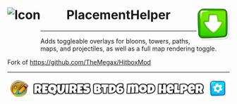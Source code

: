 ﻿<h1 align="center">
  <a href="https://github.com/iXendeRouS/VisibleHitboxes/releases/latest/download/VisibleHitboxes.dll">
    <img align="left" alt="Icon" height="90" src="Icon.png">
    <img align="right" alt="Download" height="75" src="https://raw.githubusercontent.com/gurrenm3/BTD-Mod-Helper/master/BloonsTD6%20Mod%20Helper/Resources/DownloadBtn.png">
  </a>
  PlacementHelper
</h1>

---

Adds toggleable overlays for bloons, towers, paths, maps, and projectiles, as well as a full map rendering toggle.

Fork of https://github.com/TheMegax/HitboxMod

---

[![Requires BTD6 Mod Helper](https://raw.githubusercontent.com/gurrenm3/BTD-Mod-Helper/master/banner.png)](https://github.com/gurrenm3/BTD-Mod-Helper#readme)
